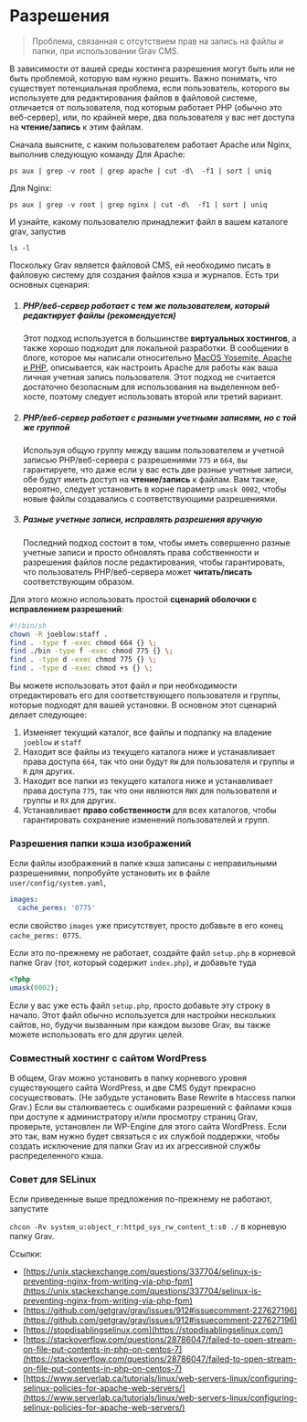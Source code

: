 # Разрешения

> Проблема, связанная с отсутствием прав на запись на файлы и папки, при использовании Grav CMS.

В зависимости от вашей среды хостинга разрешения могут быть или не быть проблемой, которую вам нужно решить. Важно понимать, что существует потенциальная проблема, если пользователь, которого вы используете для редактирования файлов в файловой системе, отличается от пользователя, под которым работает PHP (обычно это веб-сервер), или, по крайней мере, два пользователя у вас нет доступа на **чтение/запись** к этим файлам.

Сначала выясните, с каким пользователем работает Apache или Nginx, выполнив следующую команду
Для Apache:

    ps aux | grep -v root | grep apache | cut -d\  -f1 | sort | uniq

Для Nginx:

    ps aux | grep -v root | grep nginx | cut -d\  -f1 | sort | uniq

И узнайте, какому пользователю принадлежит файл в вашем каталоге grav, запустив

    ls -l


Поскольку Grav является файловой CMS, ей необходимо писать в файловую систему для создания файлов кэша и журналов. Есть три основных сценария:

1. ##### PHP/веб-сервер работает с тем же пользователем, который редактирует файлы (рекомендуется)
   Этот подход используется в большинстве **виртуальных хостингов**, а также хорошо подходит для локальной разработки. В сообщении в блоге, которое мы написали относительно [MacOS Yosemite, Apache и PHP](https://getgrav.org/blog/mac-os-x-apache-setup-multiple-php-versions), описывается, как настроить Apache для работы как ваша личная учетная запись пользователя. Этот подход не считается достаточно безопасным для использования на выделенном веб-хосте, поэтому следует использовать второй или третий вариант.

2. ##### PHP/веб-сервер работает с разными учетными записями, но с той же группой
   Используя общую группу между вашим пользователем и учетной записью PHP/веб-сервера с разрешениями `775` и `664`, вы гарантируете, что даже если у вас есть две разные учетные записи, обе будут иметь доступ на **чтение/запись** к файлам. Вам также, вероятно, следует установить в корне параметр `umask 0002`, чтобы новые файлы создавались с соответствующими разрешениями.

3. ##### Разные учетные записи, исправлять разрешения вручную
   Последний подход состоит в том, чтобы иметь совершенно разные учетные записи и просто обновлять права собственности и разрешения файлов после редактирования, чтобы гарантировать, что пользователь PHP/веб-сервера может **читать/писать** соответствующим образом.

Для этого можно использовать простой **сценарий оболочки с исправлением разрешений**:

```bash
#!/bin/sh
chown -R joeblow:staff .
find . -type f -exec chmod 664 {} \;
find ./bin -type f -exec chmod 775 {} \;
find . -type d -exec chmod 775 {} \;
find . -type d -exec chmod +s {} \;
```

Вы можете использовать этот файл и при необходимости отредактировать его для соответствующего пользователя и группы, которые подходят для вашей установки. В основном этот сценарий делает следующее:

1. Изменяет текущий каталог, все файлы и подпапку на владение `joeblow` и `staff`
2. Находит все файлы из текущего каталога ниже и устанавливает права доступа `664`, так что они будут `RW` для пользователя и группы и `R` для других.
3. Находит все папки из текущего каталога ниже и устанавливает права доступа `775`, так что они являются `RWX` для пользователя и группы и `RX` для других.
4. Устанавливает **право собственности** для всех каталогов, чтобы гарантировать сохранение изменений пользователей и групп.

### Разрешения папки кэша изображений

Если файлы изображений в папке кэша записаны с неправильными разрешениями, попробуйте установить их в файле `user/config/system.yaml`,

```yaml
images:
  cache_perms: '0775'
```

если свойство `images` уже присутствует, просто добавьте в его конец `cache_perms: 0775`.

Если это по-прежнему не работает, создайте файл `setup.php` в корневой папке Grav (тот, который содержит `index.php`), и добавьте туда

```php
<?php
umask(0002);
```

Если у вас уже есть файл `setup.php`, просто добавьте эту строку в начало. Этот файл обычно используется для настройки нескольких сайтов, но, будучи вызванным при каждом вызове Grav, вы также можете использовать его для других целей.

### Совместный хостинг с сайтом WordPress

В общем, Grav можно установить в папку корневого уровня существующего сайта WordPress, и две CMS будут прекрасно сосуществовать. (Не забудьте установить Base Rewrite в htaccess папки Grav.) Если вы сталкиваетесь с ошибками разрешений с файлами кэша при доступе к администратору и/или просмотру страниц Grav, проверьте, установлен ли WP-Engine для этого сайта WordPress. Если это так, вам нужно будет связаться с их службой поддержки, чтобы создать исключение для папки Grav из их агрессивной службы распределенного кэша.

### Совет для SELinux

Если приведенные выше предложения по-прежнему не работают, запустите

`chcon -Rv system_u:object_r:httpd_sys_rw_content_t:s0 ./` в корневую папку Grav.

Ссылки:
- [https://unix.stackexchange.com/questions/337704/selinux-is-preventing-nginx-from-writing-via-php-fpm](https://unix.stackexchange.com/questions/337704/selinux-is-preventing-nginx-from-writing-via-php-fpm)
- [https://github.com/getgrav/grav/issues/912#issuecomment-227627196](https://github.com/getgrav/grav/issues/912#issuecomment-227627196)
- [https://stopdisablingselinux.com](https://stopdisablingselinux.com/)
- [https://stackoverflow.com/questions/28786047/failed-to-open-stream-on-file-put-contents-in-php-on-centos-7](https://stackoverflow.com/questions/28786047/failed-to-open-stream-on-file-put-contents-in-php-on-centos-7)
- [https://www.serverlab.ca/tutorials/linux/web-servers-linux/configuring-selinux-policies-for-apache-web-servers/](https://www.serverlab.ca/tutorials/linux/web-servers-linux/configuring-selinux-policies-for-apache-web-servers/)
